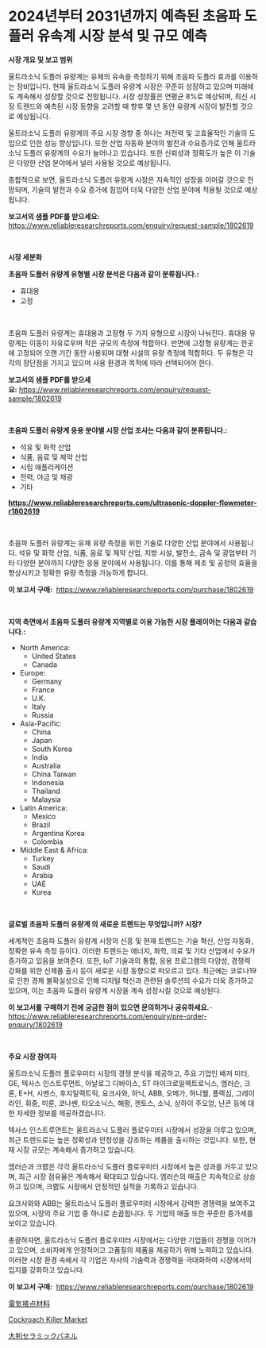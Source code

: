 <p><h1>2024년부터 2031년까지 예측된 초음파 도플러 유속계 시장 분석 및 규모 예측</h1></p><p><strong>시장 개요 및 보고 범위</strong></p>
<p><p>울트라소닉 도플러 유량계는 유체의 유속을 측정하기 위해 초음파 도플러 효과를 이용하는 장비입니다. 현재 울트라소닉 도플러 유량계 시장은 꾸준히 성장하고 있으며 미래에도 계속해서 성장할 것으로 전망됩니다. 시장 성장률은 연평균 8%로 예상되며, 최신 시장 트렌드와 예측된 시장 동향을 고려할 때 향후 몇 년 동안 유량계 시장이 발전할 것으로 예상됩니다.</p><p>울트라소닉 도플러 유량계의 주요 시장 경향 중 하나는 저전력 및 고효율적인 기술의 도입으로 인한 성능 향상입니다. 또한 산업 자동화 분야의 발전과 수요증가로 인해 울트라소닉 도플러 유량계의 수요가 늘어나고 있습니다. 또한 신뢰성과 정확도가 높은 이 기술은 다양한 산업 분야에서 널리 사용될 것으로 예상됩니다.</p><p>종합적으로 보면, 울트라소닉 도플러 유량계 시장은 지속적인 성장을 이어갈 것으로 전망되며, 기술의 발전과 수요 증가에 힘입어 더욱 다양한 산업 분야에 적용될 것으로 예상됩니다.</p></p>
<p><strong>보고서의 샘플 PDF를 받으세요:</strong> <a href="https://www.reliableresearchreports.com/enquiry/request-sample/1802619">https://www.reliableresearchreports.com/enquiry/request-sample/1802619</a></p>
<p>&nbsp;</p>
<p><strong>시장 세분화</strong></p>
<p><strong>초음파 도플러 유량계 유형별 시장 분석은 다음과 같이 분류됩니다.:</strong></p>
<p><ul><li>휴대용</li><li>고정</li></ul></p>
<p>&nbsp;</p>
<p><p>초음파 도플러 유량계는 휴대용과 고정형 두 가지 유형으로 시장이 나눠진다. 휴대용 유량계는 이동이 자유로우며 작은 규모의 측정에 적합하다. 반면에 고정형 유량계는 한곳에 고정되어 오랜 기간 동안 사용되며 대형 시설의 유량 측정에 적합하다. 두 유형은 각각의 장단점을 가지고 있으며 사용 환경과 목적에 따라 선택되어야 한다.</p></p>
<p><strong>보고서의 샘플 PDF를 받으세요:</strong>&nbsp;<a href="https://www.reliableresearchreports.com/enquiry/request-sample/1802619">https://www.reliableresearchreports.com/enquiry/request-sample/1802619</a></p>
<p>&nbsp;</p>
<p><strong> 초음파 도플러 유량계 응용 분야별 시장 산업 조사는 다음과 같이 분류됩니다.:</strong></p>
<p><ul><li>석유 및 화학 산업</li><li>식품, 음료 및 제약 산업</li><li>시립 애플리케이션</li><li>전력, 야금 및 채광</li><li>기타</li></ul></p>
<p><strong><a href="https://www.reliableresearchreports.com/ultrasonic-doppler-flowmeter-r1802619">https://www.reliableresearchreports.com/ultrasonic-doppler-flowmeter-r1802619</a></strong></p>
<p>&nbsp;</p>
<p><p>초음파 도플러 유량계는 유체 유량 측정을 위한 기술로 다양한 산업 분야에서 사용됩니다. 석유 및 화학 산업, 식품, 음료 및 제약 산업, 지방 시설, 발전소, 금속 및 광업부터 기타 다양한 분야까지 다양한 응용 분야에서 사용됩니다. 이를 통해 제조 및 공정의 효율을 향상시키고 정확한 유량 측정을 가능하게 합니다.</p></p>
<p><strong>이 보고서 구매:</strong>&nbsp; <a href="https://www.reliableresearchreports.com/purchase/1802619">https://www.reliableresearchreports.com/purchase/1802619</a></p>
<p>&nbsp;</p>
<p><strong>지역 측면에서 초음파 도플러 유량계 지역별로 이용 가능한 시장 플레이어는 다음과 같습니다.:</strong></p>
<p><ul>
    <li>
        North America:
        <ul>
            <li>United States</li>
            <li>Canada</li>
        </ul>
    </li>
    <li>
        Europe:
        <ul>
            <li>Germany</li>
            <li>France</li>
            <li>U.K.</li>
            <li>Italy</li>
            <li>Russia</li>
        </ul>
    </li>
    <li>
        Asia-Pacific:
        <ul>
            <li>China</li>
            <li>Japan</li>
            <li>South Korea</li>
            <li>India</li>
            <li>Australia</li>
            <li>China Taiwan</li>
            <li>Indonesia</li>
            <li>Thailand</li>
            <li>Malaysia</li>
        </ul>
    </li>
    <li>
        Latin America:
        <ul>
            <li>Mexico</li>
            <li>Brazil</li>
            <li>Argentina Korea</li>
            <li>Colombia</li>
        </ul>
    </li>
    <li>
        Middle East & Africa:
        <ul>
            <li>Turkey</li>
            <li>Saudi</li>
            <li>Arabia</li>
            <li>UAE</li>
            <li>Korea</li>
        </ul>
    </li>
    </ul></p>
<p>&nbsp;</p>
<p><strong>글로벌 초음파 도플러 유량계 의 새로운 트렌드는 무엇입니까? 시장?</strong></p>
<p><p>세계적인 초음파 도플러 유량계 시장의 신흥 및 현재 트렌드는 기술 혁신, 산업 자동화, 정확한 유속 측정 등이다. 이러한 트렌드는 에너지, 화학, 의료 및 기타 산업에서 수요가 증가하고 있음을 보여준다. 또한, IoT 기술과의 통합, 응용 프로그램의 다양성, 경쟁력 강화를 위한 신제품 출시 등이 새로운 시장 동향으로 떠오르고 있다. 최근에는 코로나19로 인한 경제 불확실성으로 인해 디지털 혁신과 관련된 솔루션의 수요가 더욱 증가하고 있으며, 이는 초음파 도플러 유량계 시장을 계속 성장시킬 것으로 예상된다.</p></p>
<p><strong>이 보고서를 구매하기 전에 궁금한 점이 있으면 문의하거나 공유하세요.</strong>- <a href="https://www.reliableresearchreports.com/enquiry/pre-order-enquiry/1802619">https://www.reliableresearchreports.com/enquiry/pre-order-enquiry/1802619</a></p>
<p>&nbsp;</p>
<p><strong>주요 시장 참여자</strong></p>
<p><p>울트라소닉 도플러 플로우미터 시장의 경쟁 분석을 제공하고, 주요 기업인 배저 미터, GE, 텍사스 인스트루먼트, 아날로그 디바이스, ST 마이크로일렉트로닉스, 엠러슨, 크론, E+H, 시멘스, 후지일렉트릭, 요크사와, 하닉, ABB, 오메가, 허니웰, 플렉심, 그레이라인, 휘중, 미룬, 코나쎈, 타오소닉스, 해펑, 겐토스, 소닉, 상하이 주오앙, 난콘 등에 대한 자세한 정보를 제공하겠습니다. </p><p>텍사스 인스트루먼트는 울트라소닉 도플러 플로우미터 시장에서 성장을 이루고 있으며, 최근 트렌드로는 높은 정확성과 안정성을 강조하는 제품을 출시하는 것입니다. 또한, 현재 시장 규모는 계속해서 증가하고 있습니다. </p><p>엠러슨과 크롌은 각각 울트라소닉 도플러 플로우미터 시장에서 높은 성과를 거두고 있으며, 최근 시장 점유율은 계속해서 확대되고 있습니다. 엠러슨의 매출은 지속적으로 상승하고 있으며, 크롌도 시장에서 안정적인 실적을 기록하고 있습니다. </p><p>요크사와와 ABB는 울트라소닉 도플러 플로우미터 시장에서 강력한 경쟁력을 보여주고 있으며, 시장의 주요 기업 중 하나로 손꼽힙니다. 두 기업의 매출 또한 꾸준한 증가세를 보이고 있습니다. </p><p>총괄하자면, 울트라소닉 도플러 플로우미터 시장에서는 다양한 기업들이 경쟁을 이어가고 있으며, 소비자에게 안정적이고 고품질의 제품을 제공하기 위해 노력하고 있습니다. 이러한 시장 환경 속에서 각 기업은 자사의 기술력과 경쟁력을 극대화하여 시장에서의 입지를 강화하고 있습니다.</p></p>
<p><strong>이 보고서 구매:</strong>&nbsp;&nbsp;<a href="https://www.reliableresearchreports.com/purchase/1802619">https://www.reliableresearchreports.com/purchase/1802619</a></p>
<p><p><a href="https://medium.com/@freedayundt2023/%E9%9B%BB%E6%B0%97%E6%8E%A5%E8%A7%A6%E6%9D%90%E6%96%99%E5%B8%82%E5%A0%B4%E3%81%AE%E8%A6%8F%E6%A8%A1%E3%81%A8%E5%B8%82%E5%A0%B4%E3%83%88%E3%83%AC%E3%83%B3%E3%83%89-%E5%AE%8C%E5%85%A8%E3%81%AA%E7%94%A3%E6%A5%AD%E6%A6%82%E8%A6%81-2024%E5%B9%B4%E3%81%8B%E3%82%892031%E5%B9%B4-79ea975a005c">電気接点材料</a></p><p><a href="https://github.com/PeterParrish5/Market-Research-Report-List-4/blob/main/cockroach-killer-market.md">Cockroach Killer Market</a></p><p><a href="https://medium.com/@fosterfahey38/%E5%A4%A7%E5%BD%A2%E3%82%BB%E3%83%A9%E3%83%9F%E3%83%83%E3%82%AF%E3%83%91%E3%83%8D%E3%83%AB%E5%B8%82%E5%A0%B4%E8%AA%BF%E6%9F%BB%E3%83%AC%E3%83%9D%E3%83%BC%E3%83%88-%E3%81%9D%E3%81%AE%E6%AD%B4%E5%8F%B2%E3%81%A82031%E5%B9%B4%E3%81%BE%E3%81%A7%E3%81%AE%E4%BA%88%E6%B8%AC-02dab911c8f1">大判セラミックパネル</a></p></p>